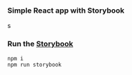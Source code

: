 ### Simple React app with Storybook
s
### Run the [Storybook](https://github.com/kadirahq/react-storybook)

```js
npm i
npm run storybook
```
